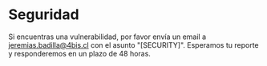 # Seguridad

Si encuentras una vulnerabilidad, por favor envía un email a jeremias.badilla@4bis.cl con el asunto "[SECURITY]".
Esperamos tu reporte y responderemos en un plazo de 48 horas.
